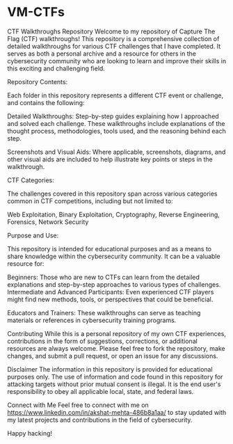 # VM-CTFs
CTF Walkthroughs Repository
Welcome to my repository of Capture The Flag (CTF) walkthroughs! This repository is a comprehensive collection of detailed walkthroughs for various CTF challenges that I have completed. It serves as both a personal archive and a resource for others in the cybersecurity community who are looking to learn and improve their skills in this exciting and challenging field.

Repository Contents: 

Each folder in this repository represents a different CTF event or challenge, and contains the following:

Detailed Walkthroughs: Step-by-step guides explaining how I approached and solved each challenge. These walkthroughs include explanations of the thought process, methodologies, tools used, and the reasoning behind each step.

Screenshots and Visual Aids: Where applicable, screenshots, diagrams, and other visual aids are included to help illustrate key points or steps in the walkthrough.

CTF Categories: 

The challenges covered in this repository span across various categories common in CTF competitions, including but not limited to:

Web Exploitation, 
Binary Exploitation, 
Cryptography, 
Reverse Engineering, 
Forensics, 
Network Security

Purpose and Use: 

This repository is intended for educational purposes and as a means to share knowledge within the cybersecurity community. It can be a valuable resource for:

Beginners: Those who are new to CTFs can learn from the detailed explanations and step-by-step approaches to various types of challenges.
Intermediate and Advanced Participants: Even experienced CTF players might find new methods, tools, or perspectives that could be beneficial.

Educators and Trainers: These walkthroughs can serve as teaching materials or references in cybersecurity training programs.

Contributing
While this is a personal repository of my own CTF experiences, contributions in the form of suggestions, corrections, or additional resources are always welcome. Please feel free to fork the repository, make changes, and submit a pull request, or open an issue for any discussions.

Disclaimer
The information in this repository is provided for educational purposes only. The use of information and code found in this repository for attacking targets without prior mutual consent is illegal. It is the end user's responsibility to obey all applicable local, state, and federal laws.

Connect with Me
Feel free to connect with me on https://www.linkedin.com/in/akshat-mehta-486b8a1aa/ to stay updated with my latest projects and contributions in the field of cybersecurity.

Happy hacking!
